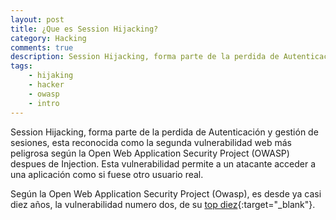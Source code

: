 ```yaml
---
layout: post
title: ¿Que es Session Hijacking?
category: Hacking
comments: true
description: Session Hijacking, forma parte de la perdida de Autenticación y gestión de sesiones, esta reconocida como la segunda vulnerabilidad web más peligrosa según la Open Web Application Security Project (OWASP) despues de Injection. Esta vulnerabilidad permite a un atacante acceder a una aplicación como si fuese otro usuario real.
tags:
    - hijaking
    - hacker
    - owasp
    - intro
---
```



Session Hijacking, forma parte de la perdida de Autenticación y gestión de sesiones, esta reconocida como la segunda vulnerabilidad web más peligrosa según la Open Web Application Security Project (OWASP) despues de Injection. Esta vulnerabilidad permite a un atacante acceder a una aplicación como si fuese otro usuario real.

Según la Open Web Application Security Project (Owasp), es desde ya casi diez años, la vulnerabilidad numero dos, de su [top diez](https://www.owasp.org/index.php/Top_10_2013-A1-Injection){:target="_blank"}. 

